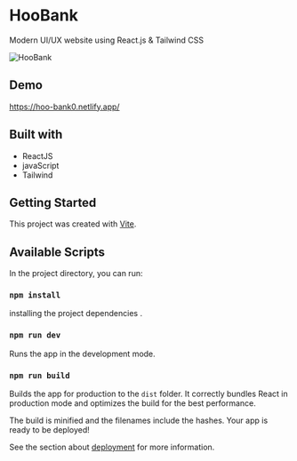 # HooBank 

Modern UI/UX website using React.js & Tailwind CSS

![HooBank](https://i.ibb.co/BK1Hn0x/Screenshot-2022-08-08-at-4-05-48-PM.png)

## Demo
https://hoo-bank0.netlify.app/

## Built with

- ReactJS
- javaScript
- Tailwind 

## Getting Started

This project was created with [Vite](https://vitejs.dev/).

## Available Scripts

In the project directory, you can run:

### `npm install`

installing the project dependencies .

### `npm run dev`

Runs the app in the development mode.

### `npm run build`

Builds the app for production to the `dist` folder.
It correctly bundles React in production mode and optimizes the build for the best performance.

The build is minified and the filenames include the hashes.
Your app is ready to be deployed!

See the section about [deployment](https://vitejs.dev/guide/static-deploy.html) for more information.
